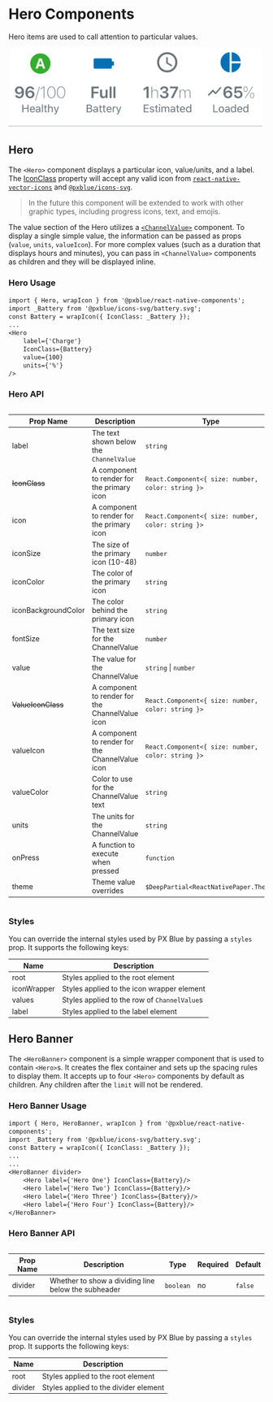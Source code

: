 # Hero Components

Hero items are used to call attention to particular values.

<img width="500" alt="Hero Banner with heroes" src="./images/hero.png">

## Hero

The `<Hero>` component displays a particular icon, value/units, and a label. The [IconClass](./IconWrapper.md) property will accept any valid icon from [`react-native-vector-icons`](https://www.npmjs.com/package/react-native-vector-icons) and [`@pxblue/icons-svg`](https://www.npmjs.com/package/@pxblue/icons-svg).

> In the future this component will be extended to work with other graphic types, including progress icons, text, and emojis.

The value section of the Hero utilizes a [`<ChannelValue>`](./ChannelValue.md) component. To display a single simple value, the information can be passed as props (`value`, `units`, `valueIcon`). For more complex values (such as a duration that displays hours and minutes), you can pass in `<ChannelValue>` components as children and they will be displayed inline.

### Hero Usage

```tsx
import { Hero, wrapIcon } from '@pxblue/react-native-components';
import _Battery from '@pxblue/icons-svg/battery.svg';
const Battery = wrapIcon({ IconClass: _Battery });
...
<Hero
    label={'Charge'}
    IconClass={Battery}
    value={100}
    units={'%'}
/>
```

### Hero API

<div style="overflow: auto">

| Prop Name           | Description                                     | Type                                               | Required | Default                |
| ------------------- | ----------------------------------------------- | -------------------------------------------------- | -------- | ---------------------- |
| label               | The text shown below the `ChannelValue`         | `string`                                           | yes      |                        |
| ~~IconClass~~       | A component to render for the primary icon      | `React.Component<{ size: number, color: string }>` | yes      |                        |
| icon                | A component to render for the primary icon      | `React.Component<{ size: number, color: string }>` | yes      |                        |
| iconSize            | The size of the primary icon (10-48)            | `number`                                           | no       | 36                     |
| iconColor           | The color of the primary icon                   | `string`                                           | no       | `theme.colors.text`    |
| iconBackgroundColor | The color behind the primary icon               | `string`                                           | no       | `theme.colors.surface` |
| fontSize            | The text size for the ChannelValue              | `number`                                           | no       | 20                     |
| value               | The value for the ChannelValue                  | `string` \| `number`                               | no       |                        |
| ~~ValueIconClass~~  | A component to render for the ChannelValue icon | `React.Component<{ size: number, color: string }>` | no       |                        |
| valueIcon           | A component to render for the ChannelValue icon | `React.Component<{ size: number, color: string }>` | no       |                        |
| valueColor          | Color to use for the ChannelValue text          | `string`                                           | no       | `text`                 |
| units               | The units for the ChannelValue                  | `string`                                           | no       |                        |
| onPress             | A function to execute when pressed              | `function`                                         | no       |                        |
| theme               | Theme value overrides                           | `$DeepPartial<ReactNativePaper.Theme>`             | no       |                        |

</div>

### Styles

You can override the internal styles used by PX Blue by passing a `styles` prop. It supports the following keys:

| Name        | Description                                  |
| ----------- | -------------------------------------------- |
| root        | Styles applied to the root element           |
| iconWrapper | Styles applied to the icon wrapper element   |
| values      | Styles applied to the row of `ChannelValue`s |
| label       | Styles applied to the label element          |

## Hero Banner

The `<HeroBanner>` component is a simple wrapper component that is used to contain `<Hero>`s. It creates the flex container and sets up the spacing rules to display them. It accepts up to four `<Hero>` components by default as children. Any children after the `limit` will not be rendered.

### Hero Banner Usage

```tsx
import { Hero, HeroBanner, wrapIcon } from '@pxblue/react-native-components';
import _Battery from '@pxblue/icons-svg/battery.svg';
const Battery = wrapIcon({ IconClass: _Battery });
...
...
<HeroBanner divider>
    <Hero label={'Hero One'} IconClass={Battery}/>
    <Hero label={'Hero Two'} IconClass={Battery}/>
    <Hero label={'Hero Three'} IconClass={Battery}/>
    <Hero label={'Hero Four'} IconClass={Battery}/>
</HeroBanner>
```

### Hero Banner API

<div style="overflow: auto">

| Prop Name | Description                                         | Type      | Required | Default |
| --------- | --------------------------------------------------- | --------- | -------- | ------- |
| divider   | Whether to show a dividing line below the subheader | `boolean` | no       | `false` |

</div>

### Styles

You can override the internal styles used by PX Blue by passing a `styles` prop. It supports the following keys:

| Name    | Description                           |
| ------- | ------------------------------------- |
| root    | Styles applied to the root element    |
| divider | Styles applied to the divider element |
